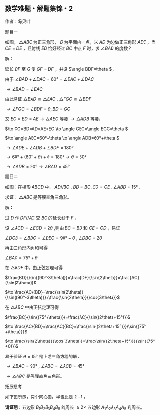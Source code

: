 ## 数学难题・解题集锦・2

作者：冯贝叶

题目一

如图， $\triangle ABC$ 为正三角形， $D$ 为平面内一点，以 $AD$ 为边做正三角形 $ADE$ ，当 $CE=DE$ ，且射线 $ED$ 恰好经过 $BC$ 中点 $F$ 时，求 $\angle BAD$ 的度数？

解：

延长 $DF$ 至 $G$ 使 $GF=DF$ ，并设 $\angle BDF=\theta $ ,

由于 $\angle BAD+\angle DAC=60°=\angle EAC+\angle DAC$

$\to \angle BAD=\angle EAC$

由此易证 $\triangle BAD≅\triangle EAC$ , $\triangle FGC≅\triangle BDF$ 

$\to \angle FGC=\angle BDF=\theta ,BD=GC$

又 $EC=ED=AE \to \triangle AEC$ 等腰 $\to \triangle ADB$ 等腰，

$\to CG=BD=AD=AE=EC \to \angle GEC=\angle EGC=\theta $

$\to \angle AEC=60°+\theta  \to \angle ADB=60°+\theta $

$\to \angle ADE+\angle ADB+\angle BDF=180°$

$\to 60°+(60°+\theta )+\theta =180° \to \theta =30°$

$\to \angle ADB=90° \to \angle BAD=45°$

题目二

如图：在梯形 $ABCD$ 中， $AD//BC$ , $BD=BC,CD=CE$ , $\angle ABD=15°$ ,

求证： $\triangle ABC$ 是等腰直角三角形。

解：

过 $D$ 作 $DF//AC$ 交 $BC$ 的延长线于 $F$ ，

设 $\angle ACD=\angle ECD=2\theta$ ,则由 $BC=BD$ 和 $CE=CD$ ，易证

$\angle DCB=\angle BDC=\angle DEC=90°-\theta$ , $\angle DBC=2\theta$

再由三角形内角和可得

$\angle BAC=75°+\theta$

在 $\triangle BDF$ 中，由正弦定理可得

$\frac{BD}{\sin{(90°-3\theta)}}=\frac{DF}{\sin{2\theta}}=\frac{AC}{\sin{2\theta}}$

$\to \frac{AC}{BD}=\frac{\sin{2\theta}}{\sin{(90°-3\theta)}}=\frac{\sin{2\theta}}{\cos{3\theta}}$

在 $\triangle ABC$ 中由正弦定理可得

$\frac{BC}{\sin{(75°+\theta)}}=\frac{AC}{\sin{(2\theta+15°)}}$

$\to \frac{AC}{BD}=\frac{AC}{BC}=\frac{\sin{(2\theta+15°)}}{\sin{(75°+\theta)}}$

$\to \frac{\sin{2\theta}}{\cos{3\theta}}=\frac{\sin{(2\theta+15°)}}{\sin{(75°+0)}}$

易于验证 $\theta=15°$ 是上述三角方程的解，

$\to \angle BAC=90°$ , $\angle ABC=\angle ACB=45°$

$\to \triangle ABC$ 是等腰直角三角形。


拓展思考

如下图所示，两个同心圆，半径比是 $2:1$ ，

**请证明**：五边形 $B_1B_2B_3B_4B_5$ 的周长 $\ge 2\times$ 五边形 $A_1A_2A_3A_4A_5$ 的周长。

